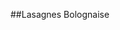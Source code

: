 ##Lasagnes Bolognaise

<script src="https://gist.github.com/christianfelicite/e6fe830d808c701c3b588eb00a6c2928.js?file=bechamel.md"></script>
